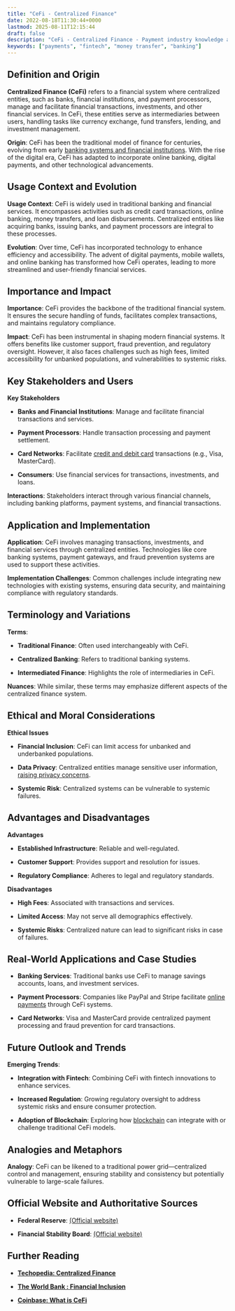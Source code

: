 ```yaml
---
title: "CeFi - Centralized Finance"
date: 2022-08-18T11:30:44+0000
lastmod: 2025-08-11T12:15:44
draft: false
description: "CeFi - Centralized Finance - Payment industry knowledge and insights"
keywords: ["payments", "fintech", "money transfer", "banking"]
---
```


## Definition and Origin

**Centralized Finance (CeFi)** refers to a financial system where centralized entities, such as banks, financial institutions, and payment processors, manage and facilitate financial transactions, investments, and other financial services. In CeFi, these entities serve as intermediaries between users, handling tasks like currency exchange, fund transfers, lending, and investment management.

**Origin**: CeFi has been the traditional model of finance for centuries, evolving from early [banking systems and financial institutions](https://faisalkhanllc.xyz/resources/payments-wiki/b/banking-financial-services-and-insurance-bfsi/). With the rise of the digital era, CeFi has adapted to incorporate online banking, digital payments, and other technological advancements.

## Usage Context and Evolution

**Usage Context**: CeFi is widely used in traditional banking and financial services. It encompasses activities such as credit card transactions, online banking, money transfers, and loan disbursements. Centralized entities like acquiring banks, issuing banks, and payment processors are integral to these processes.

**Evolution**: Over time, CeFi has incorporated technology to enhance efficiency and accessibility. The advent of digital payments, mobile wallets, and online banking has transformed how CeFi operates, leading to more streamlined and user-friendly financial services.

## Importance and Impact

**Importance**: CeFi provides the backbone of the traditional financial system. It ensures the secure handling of funds, facilitates complex transactions, and maintains regulatory compliance.

**Impact**: CeFi has been instrumental in shaping modern financial systems. It offers benefits like customer support, fraud prevention, and regulatory oversight. However, it also faces challenges such as high fees, limited accessibility for unbanked populations, and vulnerabilities to systemic risks.

## Key Stakeholders and Users

**Key Stakeholders**

- **Banks and Financial Institutions**: Manage and facilitate financial transactions and services.

- **Payment Processors**: Handle transaction processing and payment settlement.

- **Card Networks**: Facilitate [credit and debit card](https://faisalkhanllc.xyz/resources/payments-wiki/c/card-networks/) transactions (e.g., Visa, MasterCard).

- **Consumers**: Use financial services for transactions, investments, and loans.

**Interactions**: Stakeholders interact through various financial channels, including banking platforms, payment systems, and financial transactions.

## Application and Implementation

**Application**: CeFi involves managing transactions, investments, and financial services through centralized entities. Technologies like core banking systems, payment gateways, and fraud prevention systems are used to support these activities.

**Implementation Challenges**: Common challenges include integrating new technologies with existing systems, ensuring data security, and maintaining compliance with regulatory standards.

#### 

## Terminology and Variations

**Terms**:

- **Traditional Finance**: Often used interchangeably with CeFi.

- **Centralized Banking**: Refers to traditional banking systems.

- **Intermediated Finance**: Highlights the role of intermediaries in CeFi.

**Nuances**: While similar, these terms may emphasize different aspects of the centralized finance system.

## Ethical and Moral Considerations

**Ethical Issues**

- **Financial Inclusion**: CeFi can limit access for unbanked and underbanked populations.

- **Data Privacy**: Centralized entities manage sensitive user information, [raising privacy concerns](https://faisalkhanllc.xyz/resources/payments-wiki/c/centralized-vs-decentralized/).

- **Systemic Risk**: Centralized systems can be vulnerable to systemic failures.

## Advantages and Disadvantages

**Advantages**

- **Established Infrastructure**: Reliable and well-regulated.

- **Customer Support**: Provides support and resolution for issues.

- **Regulatory Compliance**: Adheres to legal and regulatory standards.

**Disadvantages**

- **High Fees**: Associated with transactions and services.

- **Limited Access**: May not serve all demographics effectively.

- **Systemic Risks**: Centralized nature can lead to significant risks in case of failures.

## Real-World Applications and Case Studies

- **Banking Services**: Traditional banks use CeFi to manage savings accounts, loans, and investment services.

- **Payment Processors**: Companies like PayPal and Stripe facilitate [online payments](https://faisalkhanllc.xyz/resources/payments-wiki/d/digital-payments/) through CeFi systems.

- **Card Networks**: Visa and MasterCard provide centralized payment processing and fraud prevention for card transactions.

## Future Outlook and Trends

**Emerging Trends**:

- **Integration with Fintech**: Combining CeFi with fintech innovations to enhance services.

- **Increased Regulation**: Growing regulatory oversight to address systemic risks and ensure consumer protection.

- **Adoption of Blockchain**: Exploring how [blockchain](https://faisalkhanllc.xyz/resources/payments-wiki/b/blockchain/) can integrate with or challenge traditional CeFi models.

## Analogies and Metaphors

**Analogy**: CeFi can be likened to a traditional power grid—centralized control and management, ensuring stability and consistency but potentially vulnerable to large-scale failures.

## Official Website and Authoritative Sources

- **Federal Reserve**: [(Official website)](https://www.federalreserve.gov)

- **Financial Stability Board**: [(Official website)](https://www.fsb.org)

## Further Reading

- **[Techopedia: Centralized Finance](https://www.techopedia.com/definition/centralized-finance-cefi)**

- **[The World Bank : Financial Inclusion](https://www.worldbank.org/en/topic/financialinclusion)**

- [**Coinbase: What is CeFi**](https://www.coinbase.com/en-gb/learn/crypto-basics/what-is-cefi)